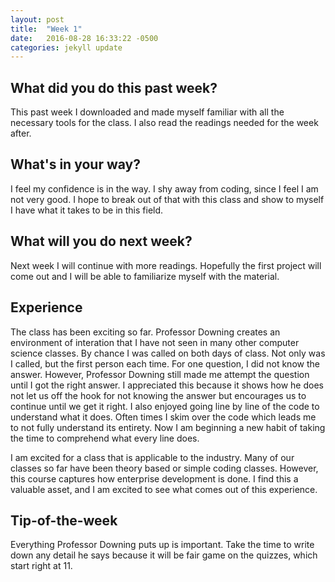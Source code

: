 ```yaml
---
layout: post
title:  "Week 1"
date:   2016-08-28 16:33:22 -0500
categories: jekyll update
---
```

## What did you do this past week?

This past week I downloaded and made myself familiar with all the necessary tools for the class. I also read the readings needed for the week after. 

## What's in your way?

I feel my confidence is in the way. I shy away from coding, since I feel I am not very good. I hope to break out of that with this class and show to myself I have what it takes to be in this field.

## What will you do next week?

Next week I will continue with more readings. Hopefully the first project will come out and I will be able to familiarize myself with the material.

## Experience

The class has been exciting so far. Professor Downing creates an environment of interation that I have not seen in many other computer science classes. By chance I was called on both days of class. Not only was I called, but the first person each time. For one question, I did not know the answer. However, Professor Downing still made me attempt the question until I got the right answer. I appreciated this because it shows how he does not let us off the hook for not knowing the answer but encourages us to continue until we get it right. I also enjoyed going line by line of the code to understand what it does. Often times I skim over the code which leads me to not fully understand its entirety. Now I am beginning a new habit of taking the time to comprehend what every line does.

I am excited for a class that is applicable to the industry. Many of our classes so far have been theory based or simple coding classes. However, this course captures how enterprise development is done. I find this a valuable asset, and I am excited to see what comes out of this experience.

## Tip-of-the-week

Everything Professor Downing puts up is important. Take the time to write down any detail he says because it will be fair game on the quizzes, which start right at 11.

